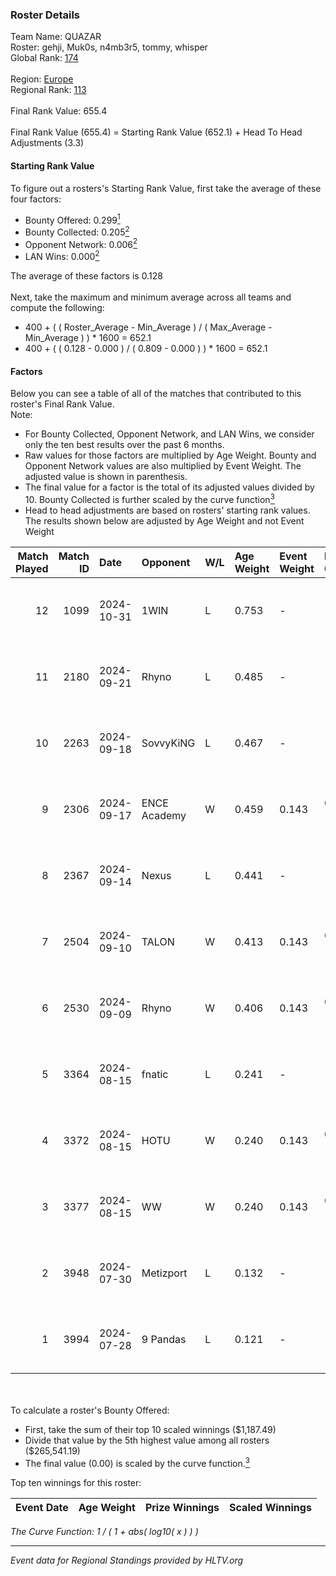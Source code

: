 ### Roster Details<br />
Team Name: QUAZAR<br />
Roster: gehji, Muk0s, n4mb3r5, tommy, whisper<br />
Global Rank: [174](../../standings_global_2025_01_06.md)<br />
<br />
Region: [Europe]( ../../standings_europe_2025_01_06.md)<br />
Regional Rank: [113]( ../../standings_europe_2025_01_06.md)<br />
<br />
Final Rank Value:  655.4<br />
<br />
Final Rank Value (655.4) = Starting Rank Value (652.1) + Head To Head Adjustments (3.3)<br />

#### Starting Rank Value<br />
To figure out a rosters's Starting Rank Value, first take the average of these four factors:<br />
- Bounty Offered: 0.299[<sup>1</sup>](#table2)
- Bounty Collected: 0.205[<sup>2</sup>](#table1)
- Opponent Network: 0.006[<sup>2</sup>](#table1)
- LAN Wins: 0.000[<sup>2</sup>](#table1)

The average of these factors is 0.128<br />
<br />
Next, take the maximum and minimum average across all teams and compute the following:<br />
- 400 + ( ( Roster_Average - Min_Average ) / ( Max_Average - Min_Average ) ) * 1600 = 652.1
- 400 + ( ( 0.128 - 0.000 ) / ( 0.809 - 0.000 ) ) * 1600 = 652.1


#### Factors<br />
Below you can see a table of all of the matches that contributed to this roster's Final Rank Value.<br />
Note:<br />

- For Bounty Collected, Opponent Network, and LAN Wins, we consider only the ten best results over the past 6 months.
- Raw values for those factors are multiplied by Age Weight. Bounty and Opponent Network values are also multiplied by Event Weight. The adjusted value is shown in parenthesis.
- The final value for a factor is the total of its adjusted values divided by 10. Bounty Collected is further scaled by the curve function[<sup>3</sup>](#curveFunction)
- Head to head adjustments are based on rosters' starting rank values. The results shown below are adjusted by Age Weight and not Event Weight
<span id="table1"></span><br />


| Match Played | Match ID | Date       | Opponent     | W/L | Age Weight | Event Weight | Bounty Collected | Opponent Network | LAN Wins  | H2H Adj. | Roster                                |
| -: | -: | :- | :- | :- | :- | :- | :- | :- | :- | -: | :- |
|           12 |     1099 | 2024-10-31 | 1WIN         | L   | 0.753      | -            | -                | -                | -         |   -10.99 | gehji, Muk0s, n4mb3r5, tommy, whisper |
|           11 |     2180 | 2024-09-21 | Rhyno        | L   | 0.485      | -            | -                | -                | -         |    -5.85 | gehji, Muk0s, n4mb3r5, tommy, whisper |
|           10 |     2263 | 2024-09-18 | SovvyKiNG    | L   | 0.467      | -            | -                | -                | -         |    -9.01 | gehji, Muk0s, n4mb3r5, tommy, whisper |
|            9 |     2306 | 2024-09-17 | ENCE Academy | W   | 0.459      | 0.143        | 0.013 (0.001)    | 0.280 (0.018)    | 0 (0.000) |     8.95 | gehji, Muk0s, n4mb3r5, tommy, whisper |
|            8 |     2367 | 2024-09-14 | Nexus        | L   | 0.441      | -            | -                | -                | -         |    -0.24 | gehji, Muk0s, n4mb3r5, tommy, whisper |
|            7 |     2504 | 2024-09-10 | TALON        | W   | 0.413      | 0.143        | 0.000 (0.000)    | 0.159 (0.009)    | 0 (0.000) |     5.83 | gehji, Muk0s, n4mb3r5, tommy, whisper |
|            6 |     2530 | 2024-09-09 | Rhyno        | W   | 0.406      | 0.143        | 0.007 (0.000)    | 0.231 (0.013)    | 0 (0.000) |     8.16 | gehji, Muk0s, n4mb3r5, tommy, whisper |
|            5 |     3364 | 2024-08-15 | fnatic       | L   | 0.241      | -            | -                | -                | -         |    -0.41 | gehji, Muk0s, n4mb3r5, tommy, whisper |
|            4 |     3372 | 2024-08-15 | HOTU         | W   | 0.240      | 0.143        | 0.001 (0.000)    | 0.419 (0.014)    | 0 (0.000) |     4.63 | gehji, Muk0s, n4mb3r5, tommy, whisper |
|            3 |     3377 | 2024-08-15 | WW           | W   | 0.240      | 0.143        | 0.000 (0.000)    | 0.131 (0.004)    | 0 (0.000) |     2.58 | gehji, Muk0s, n4mb3r5, tommy, whisper |
|            2 |     3948 | 2024-07-30 | Metizport    | L   | 0.132      | -            | -                | -                | -         |    -0.08 | gehji, Muk0s, n4mb3r5, tommy, whisper |
|            1 |     3994 | 2024-07-28 | 9 Pandas     | L   | 0.121      | -            | -                | -                | -         |    -0.25 | gehji, Muk0s, n4mb3r5, tommy, whisper |

<br />
<span id="table2"></span><br />
To calculate a roster's Bounty Offered:<br />

- First, take the sum of their top 10 scaled winnings ($1,187.49)
- Divide that value by the 5th highest value among all rosters ($265,541.19)
- The final value (0.00) is scaled by the curve function.[<sup>3</sup>](#curveFunction)

Top ten winnings for this roster:<br />

| Event Date | Age Weight | Prize Winnings | Scaled Winnings |
| :- | -: | :- | :- |


<span id="curveFunction"></span>_The Curve Function: 1 / ( 1 + abs( log10( x ) ) )_<br />

---
_Event data for Regional Standings provided by HLTV.org_<br />
